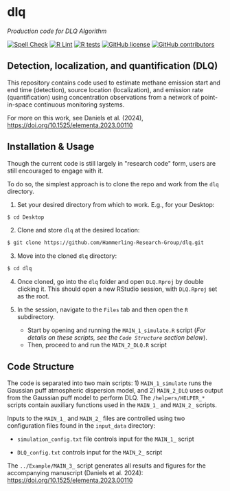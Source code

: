 # dlq
*Production code for DLQ Algorithm*

[![Spell Check](https://github.com/Hammerling-Research-Group/DLQ/actions/workflows/spellcheck.yml/badge.svg)](https://github.com/Hammerling-Research-Group/DLQ/actions/workflows/spellcheck.yml)
[![R Lint](https://github.com/Hammerling-Research-Group/dlq/actions/workflows/lint.yml/badge.svg)](https://github.com/Hammerling-Research-Group/dlq/actions/workflows/lint.yml)
[![R tests](https://github.com/Hammerling-Research-Group/dlq/actions/workflows/test.yml/badge.svg)](https://github.com/Hammerling-Research-Group/dlq/actions/workflows/test.yml)
[![GitHub license](https://img.shields.io/github/license/Hammerling-Research-Group/DLQ?color=blue)](https://github.com/Hammerling-Research-Group/DLQ/blob/main/LICENSE)
[![GitHub contributors](https://img.shields.io/github/contributors/Hammerling-Research-Group/DLQ.svg)](https://github.com/Hammerling-Research-Group/DLQ/graphs/contributors/)

## Detection, localization, and quantification (DLQ) 

This repository contains code used to estimate methane emission start and end time (detection), source location (localization), and emission rate (quantification) using concentration observations from a network of point-in-space continuous monitoring systems. 

For more on this work, see Daniels et al. (2024), https://doi.org/10.1525/elementa.2023.00110

## Installation & Usage

Though the current code is still largely in "research code" form, users are still encouraged to engage with it. 

To do so, the simplest approach is to clone the repo and work from the `dlq` directory. 

1. Set your desired directory from which to work. E.g., for your Desktop:

```bash
$ cd Desktop
```

2. Clone and store `dlq` at the desired location:

```bash
$ git clone https://github.com/Hammerling-Research-Group/dlq.git
```

3. Move into the cloned `dlq` directory:

```bash
$ cd dlq
```

4. Once cloned, go into the `dlq` folder and open `DLQ.Rproj` by double clicking it. This should open a new RStudio session, with `DLQ.Rproj` set as the root. 

5. In the session, navigate to the `Files` tab and then open the `R` subdirectory.
     - Start by opening and running the `MAIN_1_simulate.R` script (*For details on these scripts, see the `Code Structure` section below*).
     - Then, proceed to and run the `MAIN_2_DLQ.R` script

## Code Structure

The code is separated into two main scripts: 1) `MAIN_1_simulate` runs the Gaussian puff atmospheric dispersion model, and 2) `MAIN_2_DLQ` uses output from the Gaussian puff model to perform DLQ. The `/helpers/HELPER_*` scripts contain auxiliary functions used in the `MAIN_1_` and `MAIN_2_` scripts.

Inputs to the `MAIN_1_` and `MAIN_2_` files are controlled using two configuration files found in the `input_data` directory:

  - `simulation_config.txt` file controls input for the `MAIN_1_` script

  - `DLQ_config.txt` controls input for the `MAIN_2_` script

The `../Example/MAIN_3_` script generates all results and figures for the accompanying manuscript (Daniels et al. 2024): https://doi.org/10.1525/elementa.2023.00110
